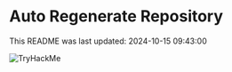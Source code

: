 # Auto Regenerate Repository

This README was last updated: 2024-10-15 09:43:00

 ![TryHackMe](https://tryhackme.com/badge/533634)